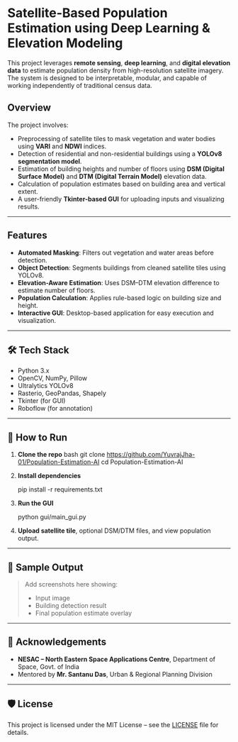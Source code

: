 

# Satellite-Based Population Estimation using Deep Learning & Elevation Modeling

This project leverages **remote sensing**, **deep learning**, and **digital elevation data** to estimate population density from high-resolution satellite imagery. The system is designed to be interpretable, modular, and capable of working independently of traditional census data.

## Overview

The project involves:
- Preprocessing of satellite tiles to mask vegetation and water bodies using **VARI** and **NDWI** indices.
- Detection of residential and non-residential buildings using a **YOLOv8 segmentation model**.
- Estimation of building heights and number of floors using **DSM (Digital Surface Model)** and **DTM (Digital Terrain Model)** elevation data.
- Calculation of population estimates based on building area and vertical extent.
- A user-friendly **Tkinter-based GUI** for uploading inputs and visualizing results.

---

## Features

-  **Automated Masking**: Filters out vegetation and water areas before detection.
-  **Object Detection**: Segments buildings from cleaned satellite tiles using YOLOv8.
-  **Elevation-Aware Estimation**: Uses DSM–DTM elevation difference to estimate number of floors.
-  **Population Calculation**: Applies rule-based logic on building size and height.
-  **Interactive GUI**: Desktop-based application for easy execution and visualization.

---

## 🛠 Tech Stack

- Python 3.x
- OpenCV, NumPy, Pillow
- Ultralytics YOLOv8
- Rasterio, GeoPandas, Shapely
- Tkinter (for GUI)
- Roboflow (for annotation)

---



## 🧪 How to Run

1. **Clone the repo**
   bash
   git clone https://github.com/YuvrajJha-01/Population-Estimation-AI
   cd Population-Estimation-AI


2. **Install dependencies**

   pip install -r requirements.txt
   

3. **Run the GUI**

   python gui/main_gui.py
   

4. **Upload satellite tile**, optional DSM/DTM files, and view population output.

---

## 📸 Sample Output

> Add screenshots here showing:
>
> * Input image
> * Building detection result
> * Final population estimate overlay

---

## 📝 Acknowledgements

* **NESAC – North Eastern Space Applications Centre**, Department of Space, Govt. of India
* Mentored by **Mr. Santanu Das**, Urban & Regional Planning Division


---

## 🛡 License

This project is licensed under the MIT License – see the [LICENSE](LICENSE) file for details.


